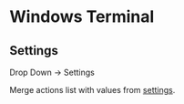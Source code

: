 # Windows Terminal

## Settings
Drop Down -> Settings

Merge actions list with values from [settings](#./settings.json).
